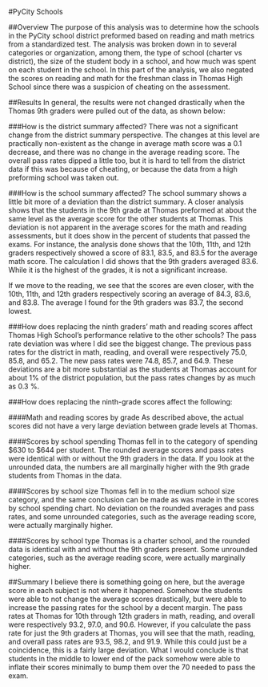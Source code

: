 #PyCity Schools

##Overview
The purpose of this analysis was to determine how the schools in the PyCity school district preformed based on reading and math metrics from a standardized test.  The analysis was broken down in to several categories or organization, among them, the type of school (charter vs district), the size of the student body in a school, and how much was spent on each student in the school.  In this part of the analysis, we also negated the scores on reading and math for the freshman class in Thomas High School since there was a suspicion of cheating on the assessment.

##Results
In general, the results were not changed drastically when the Thomas 9th graders were pulled out of the data, as shown below:

###How is the district summary affected?
There was not a significant change from the district summary perspective.  The changes at this level are practically non-existent as the change in average math score was a 0.1 decrease, and there was no change in the average reading score.  The overall pass rates dipped a little too, but it is hard to tell from the district data if this was because of cheating, or because the data from a high preforming school was taken out. 

###How is the school summary affected?
The school summary shows a little bit more of a deviation than the district summary.  A closer analysis shows that the students in the 9th grade at Thomas preformed at about the same level as the average score for the other students at Thomas.  This deviation is not apparent in the average scores for the math and reading assessments, but it does show in the percent of students that passed the exams.  For instance, the analysis done shows that the 10th, 11th, and 12th graders respectively showed a score of 83.1, 83.5, and 83.5 for the average math score.  The calculation I did shows that the 9th graders averaged 83.6.  While it is the highest of the grades, it is not a significant increase.

If we move to the reading, we see that the scores are even closer, with the 10th, 11th, and 12th graders respectively scoring an average of 84.3, 83.6, and 83.8.  The average I found for the 9th graders was 83.7, the second lowest.

###How does replacing the ninth graders’ math and reading scores affect Thomas High School’s performance relative to the other schools?
The pass rate deviation was where I did see the biggest change.  The previous pass rates for the district in math, reading, and overall were respectively 75.0, 85.8, and 65.2.  The new pass rates were 74.8, 85.7, and 64.9.  These deviations are a bit more substantial as the students at Thomas account for about 1% of the district population, but the pass rates changes by as much as 0.3 %.

###How does replacing the ninth-grade scores affect the following:

####Math and reading scores by grade
As described above, the actual scores did not have a very large deviation between grade levels at Thomas.

####Scores by school spending
Thomas fell in to the category of spending $630 to $644 per student.  The rounded average scores and pass rates were identical with or without the 9th graders in the data.  If you look at the unrounded data, the numbers are all marginally higher with the 9th grade students from Thomas in the data. 

####Scores by school size
Thomas fell in to the medium school size category, and the same conclusion can be made as was made in the scores by school spending chart.  No deviation on the rounded averages and pass rates, and some unrounded categories, such as the average reading score, were actually marginally higher.

####Scores by school type
Thomas is a charter school, and the rounded data is identical with and without the 9th graders present.  Some unrounded categories, such as the average reading score, were actually marginally higher.

##Summary
I believe there is something going on here, but the average score in each subject is not where it happened.  Somehow the students were able to not change the average scores drastically, but were able to increase the passing rates for the school by a decent margin.  The pass rates at Thomas for 10th through 12th graders in math, reading, and overall were respectively 93.2, 97.0, and 90.6.  However, if you calculate the pass rate for just the 9th graders at Thomas, you will see that the math, reading, and overall pass rates are 93.5, 98.2, and 91.9.  While this could just be a coincidence, this is a fairly large deviation.  What I would conclude is that students in the middle to lower end of the pack somehow were able to inflate their scores minimally to bump them over the 70 needed to pass the exam.